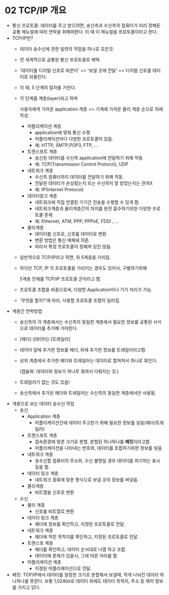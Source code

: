 # 02 TCP/IP 개요

* 통신 프로토콜: 데이터를 주고 받으려면, 송신측과 수신측의 컴퓨터가 미리 정해둔 공통 메뉴얼에 따라 연락을 취해야한다. 이 때 이 메뉴얼을 프로토콜이라고 한다.
* TCP/IP란?
  * 데이터 송수신에 관한 일련의 작업을 하나로 모은것.
  * 전 세계적으로 공통된 통신 프로토콜로 체택.
  * '데이터를 디지털 신호로 바꾼다' =&gt; '보낼 곳에 전달' =&gt; 디지털 신호를 데이터로 되돌린다.
  * 이 때, 5 단계의 절차를 거친다.
  * 각 단계를 계층\(layer\)라고 하며  

    사용자에게 가까운 application 계층 =&gt; 기계에 가까운 물리 계층 순으로 아래 작성.

    * 어플리케이션 계층
      * application에 맞춰 통신 수행
      * 어플리케이션마다 다양한 프로토콜이 있음.
      * 예: HTTP, SMTP,POP3, FTP, ...
    * 트렌스포트 계층
      * 송신된 데이터를 수신측 application에 전달하기 위해 작동
      * 예: TCP\(Transmission Control Protocol\), UDP
    * 네트워크 계층
      * 수신측 컴퓨터까지 데이터를 전달하기 위해 작동.
      * 전달된 데이터가 손상됬는지 또는 수신측이 잘 받았는지는 관여X
      * 예: IP\(Internet Protocol\)
    * 데이터링크 계층
      * 네트워크에 직접 연결된 기기간 전송을 수행할 수 있게 함.
      * 네트워크계층과 물리계층간의 차이를 완전 흡수하기위한 다양한 프로토콜 존재
      * 예: Ethernet, ATM, PPP, PPPoE, FDDI , ...
    * 물리계층
      * 데이터를 신호로, 신호를 데이터로 변환.
      * 변환 방법은 통신 매체에 의존.
      * 따라서 특정 프로토콜이 정해져 있진 않음.

  * 일반적으로 TCP/IP라고 하면, 위 5계층을 가리킴.
  * 하지만 TCP, IP 각 프로토콜을 가리키는 경우도 있어서, 구별하기위해  

    5계층 전체를 TCP/IP 프로토콜 군이라고 함.

  * 프로토콜 조합을 바꿈으로써, 다양한 Application이나 기기 처리가 가능.
  * '무엇을 할지?'에 따라, 사용할 프로토콜 조합이 달라짐.
* 계층간 연락방법
  * 송신측의 각 계층에서는 수신측의 동일한 계층에서 필요한 정보를 공통된 서식으로 데이터를 추가해 가야한다.
  * \[헤더\]-\[데이터\]-\[트레일러\]
  * 데이터 앞에 추가한 정보를 헤더, 뒤에 추가한 정보를 트레일러라고함.
  * 상위 계층에서 추가한 헤더와 트레일러는 데이터로 합쳐져서 하나로 묶인다.  

    \(캡슐화: 데이터와 정보가 하나루 묶여서 다뤄지는 것.\)

  * 트레일러가 없는 것도 있음!
  * 송신측에서 추가된 헤더와 트레일러는 수신측의 동일한 계층에서만 사용됨.
* 계층으로 보는 데이터 송수신 작업
  * 송신
    * Application 계층
      * 어플리케이션간에 데이터 주고받기 위해 필요한 정보를 넣음\(헤더/트레일러\)
    * 트렌스포트 계층
      * 접속환경에 맞춘 크기로 분할, 분할된 하나하나를 **패킷**이라고함.
      * 어플리케이션을 나타내는 번호와, 데이터를 조합하기위한 정보를 넣음
    * 네트워크 계층
      * 송수신할 컴퓨터의 주소와, 수신 불명일 경우 데이터를 파기하는 표시등을 함.
    * 데이터 링크 계층
      * 네트워크 종류에 맞춘 형식으로 보낼 곳의 정보를 써넣음.
    * 물리계층
      * 비트열을 신호로 변환
  * 수신
    * 물리 계층
      * 신호를 비트열로 변환
    * 데이터 링크 계층
      * 헤더에 정보를 확인하고, 지정된 프로토콜로 전달.
    * 네트워크 계층
      * 헤더에 적힌 목적지를 확인하고, 지정된 프로토콜로 전달.
    * 트렌스포 계층
      * 헤더를 확인하고, 데이터 순서대로 나열 하고 조합.
      * 데이터에 문제가 있을시, 그에 따른 처리를 함.
    * 어플리케이션 계층
      * 지정된 어플리케이션으로 전달.
* 패킷: TCP/IP에서 데이터를 일정한 크기로 분할해서 보낼때, 작게 나눠진 데이터 하나하나를 뜻한다. 보통 1,024bit로 데이터 외에도 데이터 목적지, 주소 등 제어 정보를 가지고 있다.

